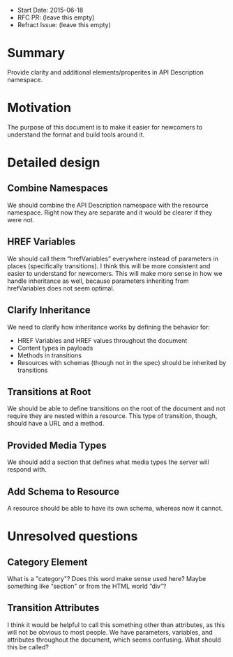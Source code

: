 - Start Date: 2015-06-18
- RFC PR: (leave this empty)
- Refract Issue: (leave this empty)

# Summary

Provide clarity and additional elements/properites in API Description namespace.

# Motivation

The purpose of this document is to make it easier for newcomers to understand the format and build tools around it.

# Detailed design

## Combine Namespaces

We should combine the API Description namespace with the resource namespace.
Right now they are separate and it would be clearer if they were not.

## HREF Variables

We should call them “hrefVariables” everywhere instead of parameters in places (specifically transitions).
I think this will be more consistent and easier to understand for newcomers.
This will make more sense in how we handle inheritance as well, because parameters inheriting from hrefVariables does not seem optimal.

## Clarify Inheritance

We need to clarify how inheritance works by defining the behavior for:

* HREF Variables and HREF values throughout the document
* Content types in payloads
* Methods in transitions
* Resources with schemas (though not in the spec) should be inherited by transitions

## Transitions at Root

We should be able to define transitions on the root of the document and not require they are nested within a resource.
This type of transition, though, should have a URL and a method.

## Provided Media Types

We should add a section that defines what media types the server will respond with.

## Add Schema to Resource

A resource should be able to have its own schema, whereas now it cannot.

# Unresolved questions

## Category Element

What is a "category"?
Does this word make sense used here?
Maybe something like “section” or from the HTML world “div”?

## Transition Attributes

I think it would be helpful to call this something other than attributes, as this will not be obvious to most people.
We have parameters, variables, and attributes throughout the document, which seems confusing.
What should this be called?
